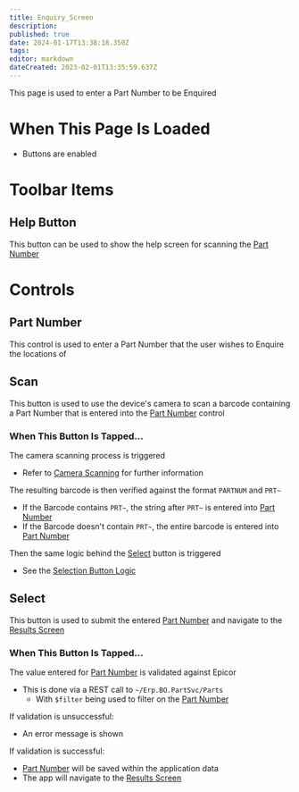```yaml
---
title: Enquiry_Screen
description: 
published: true
date: 2024-01-17T13:38:18.350Z
tags: 
editor: markdown
dateCreated: 2023-02-01T13:35:59.637Z
---
```


This page is used to enter a Part Number to be Enquired

# When This Page Is Loaded
- Buttons are enabled

# Toolbar Items
## Help Button
This button can be used to show the help screen for scanning the [Part Number](#part-number)


# Controls
## Part Number
This control is used to enter a Part Number that the user wishes to Enquire the locations of


## Scan
This button is used to use the device's camera to scan a barcode containing a Part Number that is entered into the [Part Number](#part-number) control

### When This Button Is Tapped...
The camera scanning process is triggered
- Refer to [Camera Scanning](../../../Scanning.md#camera-scanning) for further information

The resulting barcode is then verified against the format `PARTNUM` and `PRT~` 
- If the Barcode contains `PRT~`, the string after `PRT~` is entered into [Part Number](#part-number)
- If the Barcode doesn't contain `PRT~`, the entire barcode is entered into [Part Number](#part-number)

Then the same logic behind the [Select](#select) button is triggered
- See the [Selection Button Logic](#when-this-button-is-tapped-1)


## Select
This button is used to submit the entered [Part Number](#part-number) and navigate to the [Results Screen](./Results_Screen.md)

### When This Button Is Tapped...
The value entered for [Part Number](#part-number) is validated against Epicor
- This is done via a REST call to `~/Erp.BO.PartSvc/Parts`
	- With `$filter` being used to filter on the [Part Number](#part-number)

If validation is unsuccessful:
- An error message is shown

If validation is successful:
- [Part Number](#part-number) will be saved within the application data
- The app will navigate to the [Results Screen](./Results_Screen.md)